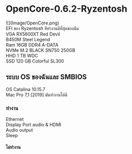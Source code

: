 <h1>OpenCore-0.6.2-Ryzentosh  </h1>  
![](Image/OpenCore.png) <br>     
EFI ของ Ryzentosh ทีทำงานดีที่สุดของฉัน<br>    
VGA RX5600XT Red Devil<br>      
B450M Steel Legend<br>      
Ram 16GB DDR4 A-DATA<br>    
NVMe M.2 BLACK SN750 250GB<br>    
HHD 1 TB WDC<br>    
SSD 120 GB Colorful SL300<br>   

<h2>ระบบ OS ของฉันและ SMBIOS</h2>
OS Catalina 10.15.7<br>  
Mac Pro 7,1 [2019] มันทำงานได้ดี<br>  

<h3>ทำงาน</h3> 
Ethernet<br>  
Display Port audio & HDMI<br>  
Audio output<br>  
Sleep<br>

<h4>ไม่ทำงาน</h4>